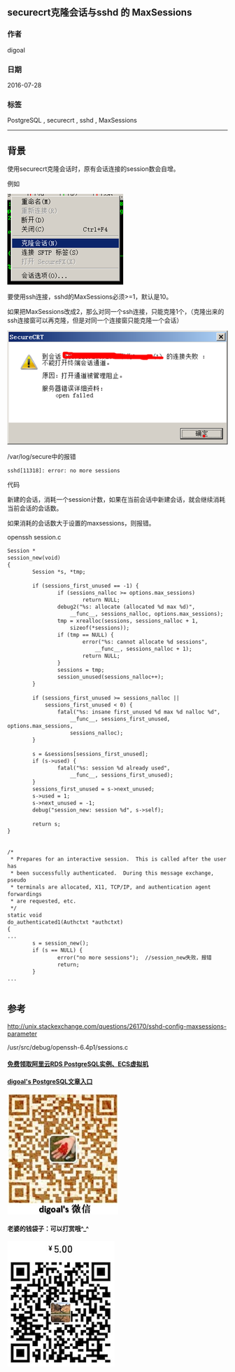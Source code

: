 ## securecrt克隆会话与sshd 的 MaxSessions    
                                                                
### 作者                                                                    
digoal                                                                    
                                                                
### 日期                                                                    
2016-07-28                                                                
                                                                
### 标签                                                                    
PostgreSQL , securecrt , sshd , MaxSessions                         
                                                                
----                                                                    
                                                                
## 背景  
使用securecrt克隆会话时，原有会话连接的session数会自增。    
    
例如    
    
![screenshot](20160728_03_pic_001.png)    
    
要使用ssh连接，sshd的MaxSessions必须>=1，默认是10。    
    
如果把MaxSessions改成2，那么对同一个ssh连接，只能克隆1个，（克隆出来的ssh连接窗可以再克隆，但是对同一个连接窗只能克隆一个会话）    
    
![screenshot](20160728_03_pic_002.png)    
    
/var/log/secure中的报错    
  
```  
sshd[11318]: error: no more sessions  
```  
    
代码    
  
新建的会话，消耗一个session计数，如果在当前会话中新建会话，就会继续消耗当前会话的会话数。    
  
如果消耗的会话数大于设置的maxsessions，则报错。    
  
openssh  session.c      
  
```  
Session *  
session_new(void)  
{  
        Session *s, *tmp;  
  
        if (sessions_first_unused == -1) {  
                if (sessions_nalloc >= options.max_sessions)  
                        return NULL;  
                debug2("%s: allocate (allocated %d max %d)",  
                    __func__, sessions_nalloc, options.max_sessions);  
                tmp = xrealloc(sessions, sessions_nalloc + 1,  
                    sizeof(*sessions));  
                if (tmp == NULL) {  
                        error("%s: cannot allocate %d sessions",  
                            __func__, sessions_nalloc + 1);  
                        return NULL;  
                }  
                sessions = tmp;  
                session_unused(sessions_nalloc++);  
        }  
  
        if (sessions_first_unused >= sessions_nalloc ||  
            sessions_first_unused < 0) {  
                fatal("%s: insane first_unused %d max %d nalloc %d",  
                    __func__, sessions_first_unused, options.max_sessions,  
                    sessions_nalloc);  
        }  
  
        s = &sessions[sessions_first_unused];  
        if (s->used) {  
                fatal("%s: session %d already used",  
                    __func__, sessions_first_unused);  
        }  
        sessions_first_unused = s->next_unused;  
        s->used = 1;  
        s->next_unused = -1;  
        debug("session_new: session %d", s->self);  
  
        return s;  
}  
  
  
/*  
 * Prepares for an interactive session.  This is called after the user has  
 * been successfully authenticated.  During this message exchange, pseudo  
 * terminals are allocated, X11, TCP/IP, and authentication agent forwardings  
 * are requested, etc.  
 */  
static void  
do_authenticated1(Authctxt *authctxt)  
{  
...  
        s = session_new();  
        if (s == NULL) {  
                error("no more sessions");  //session_new失败，报错  
                return;  
        }  
...  
  
```  
    
## 参考  
http://unix.stackexchange.com/questions/26170/sshd-config-maxsessions-parameter    
  
/usr/src/debug/openssh-6.4p1/sessions.c  
  
                                                                
                  
              
  
  
  
  
  
  
  
  
  
  
  
  
  
#### [免费领取阿里云RDS PostgreSQL实例、ECS虚拟机](https://free.aliyun.com/ "57258f76c37864c6e6d23383d05714ea")
  
  
#### [digoal's PostgreSQL文章入口](https://github.com/digoal/blog/blob/master/README.md "22709685feb7cab07d30f30387f0a9ae")
  
  
![digoal's weixin](../pic/digoal_weixin.jpg "f7ad92eeba24523fd47a6e1a0e691b59")
  
  
#### 老婆的钱袋子：可以打赏哦^_^  
![wife's weixin ds](../pic/wife_weixin_ds.jpg "acd5cce1a143ef1d6931b1956457bc9f")
  
